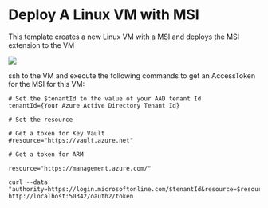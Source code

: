 # Deploy A Linux VM with MSI

This template creates a new Linux VM with a MSI and deploys the MSI extension to the VM

<a href="https://portal.azure.com/#create/Microsoft.Template/uri/https%3A%2F%2Fraw.githubusercontent.com%2Fsimongdavies%2Fazuremsi%2Fmaster%2Flinuxmsi%2Fazuredeploy.json" target="_blank">
    <img src="http://azuredeploy.net/deploybutton.png"/>
</a>

ssh to the VM and execute the following commands to get an AccessToken for the MSI for this VM:

```shell
# Set the $tenantId to the value of your AAD tenant Id
tenantId={Your Azure Active Directory Tenant Id}

# Set the resource 

# Get a token for Key Vault
#resource="https://vault.azure.net"

# Get a token for ARM

resource="https://management.azure.com/"

curl --data "authority=https://login.microsoftonline.com/$tenantId&resource=$resource" http://localhost:50342/oauth2/token

```